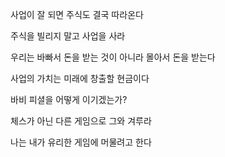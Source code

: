 사업이 잘 되면 주식도 결국 따라온다

주식을 빌리지 말고 사업을 사라

우리는 바빠서 돈을 받는 것이 아니라 몰아서 돈을 받는다

사업의 가치는 미래에 창출할 현금이다

바비 피셜을 어떻게 이기겠는가?

체스가 아닌 다른 게임으로 그와 겨루라

나는 내가 유리한 게임에 머물려고 한다

